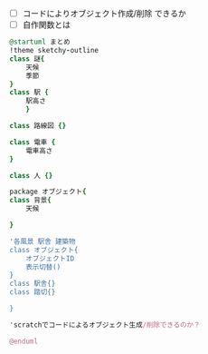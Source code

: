 - [ ] コードによりオブジェクト作成/削除 できるか
- [ ] 自作関数とは

```uml:qiita.rb
@startuml まとめ
!theme sketchy-outline
class 謎{
    天候
    季節
}
class 駅 {
    駅高さ
    }

class 路線図 {}

class 電車 {
    電車高さ
}

class 人 {}

package オブジェクト{
class 背景{
    天候

}

'各風景 駅舎 建築物
class オブジェクト{
    オブジェクトID
    表示切替()
}
class 駅舎{}
class 踏切{}

}

'scratchでコードによるオブジェクト生成/削除できるのか？

@enduml
```
